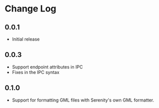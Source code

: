 # Change Log

## 0.0.1

- Initial release

## 0.0.3

- Support endpoint attributes in IPC
- Fixes in the IPC syntax

## 0.1.0

- Support for formatting GML files with Serenity's own GML formatter.
